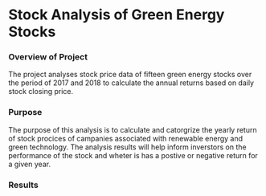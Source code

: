 # Stock Analysis of Green Energy Stocks

### Overview of Project 
The project analyses stock price data of fifteen green energy stocks over the period of 2017 and 2018 to calculate the annual returns based on daily stock closing price.  

### Purpose
The purpose of this analysis is to calculate and catorgrize the yearly return of stock procices of campanies associated with renewable energy and green technology. The analysis results will help inform inverstors on the performance of the stock and wheter is has a postive or negative return for a given year. 

### Results
